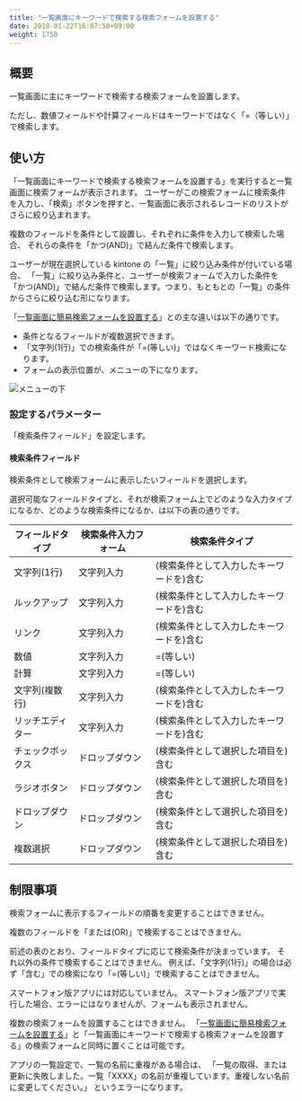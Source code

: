 ```yaml
---
title: "一覧画面にキーワードで検索する検索フォームを設置する"
date: 2018-01-22T16:07:50+09:00
weight: 1750
---
```


## 概要

一覧画面に主にキーワードで検索する検索フォームを設置します。

ただし、数値フィールドや計算フィールドはキーワードではなく「=（等しい）」で検索します。

## 使い方

「一覧画面にキーワードで検索する検索フォームを設置する」を実行すると一覧画面に検索フォームが表示されます。
ユーザーがこの検索フォームに検索条件を入力し、「検索」ボタンを押すと、一覧画面に表示されるレコードのリストがさらに絞り込まれます。

複数のフィールドを条件として設置し、それぞれに条件を入力して検索した場合、
それらの条件を「かつ(AND)」で結んだ条件で検索します。

ユーザーが現在選択している kintone の「一覧」に絞り込み条件が付いている場合、
「一覧」に絞り込み条件と、ユーザーが検索フォームで入力した条件を「かつ(AND)」で結んだ条件で検索します。つまり、もともとの「一覧」の条件からさらに絞り込む形になります。

「[一覧画面に簡易検索フォームを設置する](../create_search_form_eq)」との主な違いは以下の通りです。

- 条件となるフィールドが複数選択できます。
- 「文字列(1行)」での検索条件が「=(等しい)」ではなくキーワード検索になります。
- フォームの表示位置が、メニューの下になります。

![メニューの下](/images/ja/actions/other_ui/create_search_form/1.png)


### 設定するパラメーター

「検索条件フィールド」を設定します。


#### 検索条件フィールド

検索条件として検索フォームに表示したいフィールドを選択します。

選択可能なフィールドタイプと、それが検索フォーム上でどのような入力タイプになるか、どのような検索条件になるか、は以下の表の通りです。

フィールドタイプ|検索条件入力フォーム|検索条件タイプ
----|----|----
文字列(1行)|文字列入力|(検索条件として入力したキーワードを)含む
ルックアップ|文字列入力|(検索条件として入力したキーワードを)含む
リンク|文字列入力|(検索条件として入力したキーワードを)含む
数値|文字列入力|=(等しい)
計算|文字列入力|=(等しい)
文字列(複数行)|文字列入力|(検索条件として入力したキーワードを)含む
リッチエディター|文字列入力|(検索条件として入力したキーワードを)含む
チェックボックス|ドロップダウン|(検索条件として選択した項目を)含む
ラジオボタン|ドロップダウン|(検索条件として選択した項目を)含む
ドロップダウン|ドロップダウン|(検索条件として選択した項目を)含む
複数選択|ドロップダウン|(検索条件として選択した項目を)含む


## 制限事項

検索フォームに表示するフィールドの順番を変更することはできません。

複数のフィールドを「または(OR)」で検索することはできません。

前述の表のとおり、フィールドタイプに応じて検索条件が決まっています。
それ以外の条件で検索することはできません。
例えば、「文字列(1行)」の場合は必ず「含む」での検索になり「=(等しい)」で検索することはできません。

スマートフォン版アプリには対応していません。
スマートフォン版アプリで実行した場合、エラーにはなりませんが、フォームも表示されません。

複数の検索フォームを設置することはできません。
「[一覧画面に簡易検索フォームを設置する](../create_search_form_eq)」と「一覧画面にキーワードで検索する検索フォームを設置する」の検索フォームと同時に置くことは可能です。

アプリの一覧設定で、一覧の名前に重複がある場合は、
「一覧の取得、または更新に失敗しました。一覧「XXXX」の名前が重複しています。重複しない名前に変更してください。」
というエラーになります。
